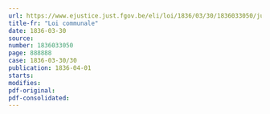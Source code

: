 ```yaml
---
url: https://www.ejustice.just.fgov.be/eli/loi/1836/03/30/1836033050/justel
title-fr: "Loi communale"
date: 1836-03-30
source:
number: 1836033050
page: 888888
case: 1836-03-30/30
publication: 1836-04-01
starts:
modifies:
pdf-original:
pdf-consolidated:
---
```


